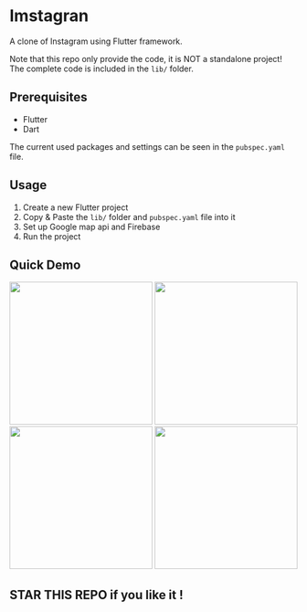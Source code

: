 # Imstagran

A clone of Instagram using Flutter framework. 

Note that this repo only provide the code, it is NOT a standalone project! The complete code is included in the ```lib/``` folder.

## Prerequisites

- Flutter
- Dart

The current used packages and settings can be seen in the ```pubspec.yaml``` file.

## Usage

1. Create a new Flutter project
2. Copy & Paste the ```lib/``` folder and ```pubspec.yaml``` file into it
3. Set up Google map api and Firebase
4. Run the project

## Quick Demo

<img src="https://i.imgur.com/NmY2Afc.png" width="250" />
<img src="https://i.imgur.com/xxc5Kuw.png" width="250" />
<img src="https://i.imgur.com/Df9XAK9.png" width="250" />
<img src="https://i.imgur.com/GhVQjbZ.png" width="250" />

## STAR THIS REPO if you like it !
